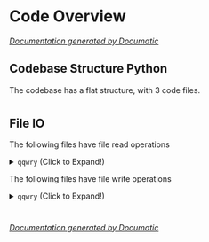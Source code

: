 # Code Overview

[_Documentation generated by Documatic_](https://www.documatic.com)

<!---Documatic-section-Codebase Structure Python-start--->
## Codebase Structure Python

The codebase has a flat structure, with 3 code files.

# #
<!---Documatic-section-Codebase Structure Python-end--->

<!---Documatic-section-File IO-start--->
## File IO

<!---Documatic-block-file_io-start--->
The following files have file read operations

<!---Documatic-block-qqwry-start--->
<details>
	<summary><code>qqwry</code> (Click to Expand!)</summary>

* qqwry.cz88update
</details>
<!---Documatic-block-qqwry-end--->

The following files have file write operations

<!---Documatic-block-qqwry-start--->
<details>
	<summary><code>qqwry</code> (Click to Expand!)</summary>

* qqwry.cz88update
</details>
<!---Documatic-block-qqwry-end--->
<!---Documatic-block-file_io-end--->

# #
<!---Documatic-section-File IO-end--->

[_Documentation generated by Documatic_](https://www.documatic.com)